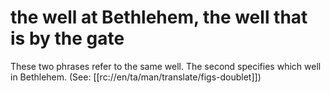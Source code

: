 # the well at Bethlehem, the well that is by the gate

These two phrases refer to the same well. The second specifies which well in Bethlehem. (See: [[rc://en/ta/man/translate/figs-doublet]])

